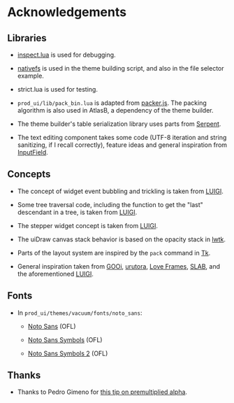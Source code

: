# Acknowledgements

## Libraries

* [inspect.lua](https://github.com/kikito/inspect.lua) is used for debugging.

* [nativefs](https://github.com/EngineerSmith/nativefs/tree/main) is used in the theme building script, and also in the file selector example.

* strict.lua is used for testing.

* `prod_ui/lib/pack_bin.lua` is adapted from [packer.js](https://github.com/jakesgordon/bin-packing/blob/master/js/packer.js). The packing algorithm is also used in AtlasB, a dependency of the theme builder.

* The theme builder's table serialization library uses parts from [Serpent](https://github.com/pkulchenko/serpent).

* The text editing component takes some code (UTF-8 iteration and string sanitizing, if I recall correctly), feature ideas and general inspiration from [InputField](https://github.com/ReFreezed/InputField/tree/master).


## Concepts

* The concept of widget event bubbling and trickling is taken from [LUIGI](http://airstruck.github.io/luigi/doc/classes/Widget.html#Widget:bubbleEvent).

* Some tree traversal code, including the function to get the "last" descendant in a tree, is taken from [LUIGI](https://github.com/airstruck/luigi/blob/gh-pages/luigi/widget.lua#L375).

* The stepper widget concept is taken from [LUIGI](http://airstruck.github.io/luigi/doc/widgets/stepper.html).

* The uiDraw canvas stack behavior is based on the opacity stack in [lwtk](https://github.com/osch/lua-lwtk/blob/master/src/lwtk/love/DrawContext.lua#L51C5-L51C5).

* Parts of the layout system are inspired by the `pack` command in [Tk](https://www.tcl.tk/).

* General inspiration taken from [GOOi](https://github.com/gustavostuff/gooi), [urutora](https://github.com/gustavostuff/urutora), [Love Frames](https://github.com/linux-man/LoveFrames), [SLAB](https://github.com/flamendless/Slab), and the aforementioned [LUIGI](https://github.com/airstruck/luigi).


## Fonts

* In `prod_ui/themes/vacuum/fonts/noto_sans`:

	* [Noto Sans](https://fonts.google.com/noto/specimen/Noto+Sans) (OFL)

	* [Noto Sans Symbols](https://fonts.google.com/noto/specimen/Noto+Sans+Symbols) (OFL)

	* [Noto Sans Symbols 2](https://fonts.google.com/noto/specimen/Noto+Sans+Symbols+2) (OFL)


## Thanks

* Thanks to Pedro Gimeno for [this tip on premultiplied alpha](https://love2d.org/forums/viewtopic.php?p=254694#p254694).
